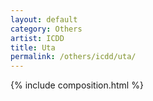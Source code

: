 ```yaml
---
layout: default
category: Others
artist: ICDD
title: Uta
permalink: /others/icdd/uta/
---
```


{% include composition.html %}